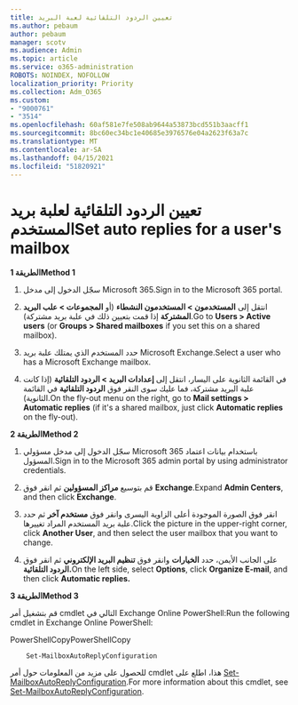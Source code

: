```yaml
---
title: تعيين الردود التلقائية لعبة البريد
ms.author: pebaum
author: pebaum
manager: scotv
ms.audience: Admin
ms.topic: article
ms.service: o365-administration
ROBOTS: NOINDEX, NOFOLLOW
localization_priority: Priority
ms.collection: Adm_O365
ms.custom:
- "9000761"
- "3514"
ms.openlocfilehash: 60af581e7fe508ab9644a53873bcd551b3aacff1
ms.sourcegitcommit: 8bc60ec34bc1e40685e3976576e04a2623f63a7c
ms.translationtype: MT
ms.contentlocale: ar-SA
ms.lasthandoff: 04/15/2021
ms.locfileid: "51820921"
---
```

# <a name="set-auto-replies-for-a-users-mailbox"></a><span data-ttu-id="83ee4-102">تعيين الردود التلقائية لعلبة بريد المستخدم</span><span class="sxs-lookup"><span data-stu-id="83ee4-102">Set auto replies for a user's mailbox</span></span>

<span data-ttu-id="83ee4-103">**الطريقة 1**</span><span class="sxs-lookup"><span data-stu-id="83ee4-103">**Method 1**</span></span>

1. <span data-ttu-id="83ee4-104">سجّل الدخول إلى مدخل Microsoft 365.</span><span class="sxs-lookup"><span data-stu-id="83ee4-104">Sign in to the Microsoft 365 portal.</span></span>

2. <span data-ttu-id="83ee4-105">انتقل إلى **المستخدمون > المستخدمون النشطاء** (أو **المجموعات > علب البريد المشتركة** إذا قمت بتعيين ذلك في علبة بريد مشتركة).</span><span class="sxs-lookup"><span data-stu-id="83ee4-105">Go to **Users > Active users** (or **Groups > Shared mailboxes** if you set this on a shared mailbox).</span></span>

3. <span data-ttu-id="83ee4-106">حدد المستخدم الذي يمتلك علبة بريد Microsoft Exchange.</span><span class="sxs-lookup"><span data-stu-id="83ee4-106">Select a user who has a Microsoft Exchange mailbox.</span></span>

4. <span data-ttu-id="83ee4-107">في القائمة الثانوية على اليسار، انتقل إلى **إعدادات البريد > الردود التلقائية** (إذا كانت علبة البريد مشتركة، فما عليك سوى النقر فوق **الردود التلقائية** في القائمة الثانوية).</span><span class="sxs-lookup"><span data-stu-id="83ee4-107">On the fly-out menu on the right, go to **Mail settings > Automatic replies** (if it's a shared mailbox, just click **Automatic replies** on the fly-out).</span></span>

<span data-ttu-id="83ee4-108">**الطريقة 2**</span><span class="sxs-lookup"><span data-stu-id="83ee4-108">**Method 2**</span></span>

1. <span data-ttu-id="83ee4-109">سجّل الدخول إلى مدخل مسؤولي Microsoft 365 باستخدام بيانات اعتماد المسؤول.</span><span class="sxs-lookup"><span data-stu-id="83ee4-109">Sign in to the Microsoft 365 admin portal by using administrator credentials.</span></span>

2. <span data-ttu-id="83ee4-110">قم بتوسيع **مراكز المسؤولين** ثم انقر فوق **Exchange**.</span><span class="sxs-lookup"><span data-stu-id="83ee4-110">Expand **Admin Centers**, and then click **Exchange**.</span></span>

3. <span data-ttu-id="83ee4-111">انقر فوق الصورة الموجودة أعلى الزاوية اليسرى وانقر فوق **مستخدم آخر** ثم حدد علبة بريد المستخدم المراد تغييرها.</span><span class="sxs-lookup"><span data-stu-id="83ee4-111">Click the picture in the upper-right corner, click **Another User**, and then select the user mailbox that you want to change.</span></span>

4. <span data-ttu-id="83ee4-112">على الجانب الأيمن، حدد **الخيارات** وانقر فوق **تنظيم البريد الإلكتروني** ثم انقر فوق **الردود التلقائية.**</span><span class="sxs-lookup"><span data-stu-id="83ee4-112">On the left side, select **Options**, click **Organize E-mail**, and then click **Automatic replies.**</span></span>

<span data-ttu-id="83ee4-113">**الطريقة 3**</span><span class="sxs-lookup"><span data-stu-id="83ee4-113">**Method 3**</span></span>

<span data-ttu-id="83ee4-114">قم بتشغيل أمر cmdlet التالي في Exchange Online PowerShell:</span><span class="sxs-lookup"><span data-stu-id="83ee4-114">Run the following cmdlet in Exchange Online PowerShell:</span></span>

<span data-ttu-id="83ee4-115">PowerShellCopy</span><span class="sxs-lookup"><span data-stu-id="83ee4-115">PowerShellCopy</span></span>

```
    Set-MailboxAutoReplyConfiguration
```

<span data-ttu-id="83ee4-116">للحصول على مزيد من المعلومات حول أمر cmdlet هذا، اطلع على [Set-MailboxAutoReplyConfiguration](https://docs.microsoft.com/powershell/module/exchange/mailboxes/set-mailboxautoreplyconfiguration).</span><span class="sxs-lookup"><span data-stu-id="83ee4-116">For more information about this cmdlet, see [Set-MailboxAutoReplyConfiguration](https://docs.microsoft.com/powershell/module/exchange/mailboxes/set-mailboxautoreplyconfiguration).</span></span>
